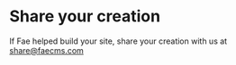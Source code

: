 # Share your creation

If Fae helped build your site, share your creation with us at share@faecms.com

